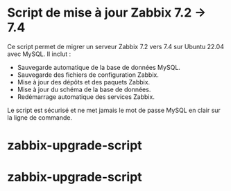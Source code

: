 # Script de mise à jour Zabbix 7.2 → 7.4

Ce script permet de migrer un serveur Zabbix 7.2 vers 7.4 sur Ubuntu 22.04 avec MySQL. Il inclut :

- Sauvegarde automatique de la base de données MySQL.
- Sauvegarde des fichiers de configuration Zabbix.
- Mise à jour des dépôts et des paquets Zabbix.
- Mise à jour du schéma de la base de données.
- Redémarrage automatique des services Zabbix.

Le script est sécurisé et ne met jamais le mot de passe MySQL en clair sur la ligne de commande.
# zabbix-upgrade-script
# zabbix-upgrade-script

